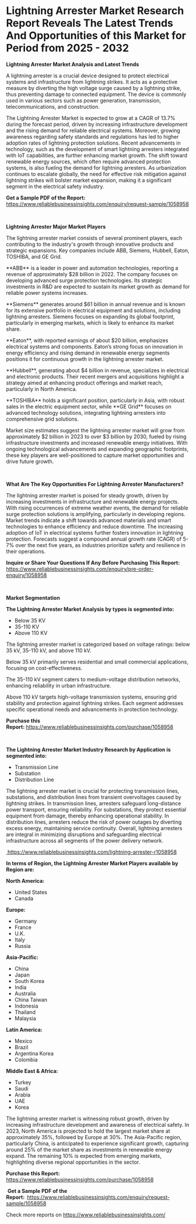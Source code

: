 <p><h1>Lightning Arrester Market Research Report Reveals The Latest Trends And Opportunities of this Market for Period from 2025 - 2032</h1></p><p><strong>Lightning Arrester Market Analysis and Latest Trends</strong></p>
<p><p>A lightning arrester is a crucial device designed to protect electrical systems and infrastructure from lightning strikes. It acts as a protective measure by diverting the high voltage surge caused by a lightning strike, thus preventing damage to connected equipment. The device is commonly used in various sectors such as power generation, transmission, telecommunications, and construction.</p><p>The Lightning Arrester Market is expected to grow at a CAGR of 13.7% during the forecast period, driven by increasing infrastructure development and the rising demand for reliable electrical systems. Moreover, growing awareness regarding safety standards and regulations has led to higher adoption rates of lightning protection solutions. Recent advancements in technology, such as the development of smart lightning arresters integrated with IoT capabilities, are further enhancing market growth. The shift toward renewable energy sources, which often require advanced protection systems, is also fueling the demand for lightning arresters. As urbanization continues to escalate globally, the need for effective risk mitigation against lightning strikes will bolster market expansion, making it a significant segment in the electrical safety industry.</p></p>
<p><strong>Get a Sample PDF of the Report:&nbsp;</strong> <a href="https://www.reliablebusinessinsights.com/enquiry/request-sample/1058958?utm_campaign=3113&utm_medium=2&utm_source=Github&utm_content=ia&utm_term=07042025&utm_id=lightning-arrester">https://www.reliablebusinessinsights.com/enquiry/request-sample/1058958</a></p>
<p>&nbsp;</p>
<p><strong>Lightning Arrester Major Market Players</strong></p>
<p><p>The lightning arrester market consists of several prominent players, each contributing to the industry's growth through innovative products and strategic expansions. Key companies include ABB, Siemens, Hubbell, Eaton, TOSHIBA, and GE Grid. </p><p>**ABB** is a leader in power and automation technologies, reporting a revenue of approximately $28 billion in 2022. The company focuses on developing advanced surge protection technologies. Its strategic investments in R&D are expected to sustain its market growth as demand for reliable power systems increases.</p><p>**Siemens** generates around $61 billion in annual revenue and is known for its extensive portfolio in electrical equipment and solutions, including lightning arresters. Siemens focuses on expanding its global footprint, particularly in emerging markets, which is likely to enhance its market share.</p><p>**Eaton**, with reported earnings of about $20 billion, emphasizes electrical systems and components. Eaton’s strong focus on innovation in energy efficiency and rising demand in renewable energy segments positions it for continuous growth in the lightning arrester market.</p><p>**Hubbell**, generating about $4 billion in revenue, specializes in electrical and electronic products. Their recent mergers and acquisitions highlight a strategy aimed at enhancing product offerings and market reach, particularly in North America.</p><p>**TOSHIBA** holds a significant position, particularly in Asia, with robust sales in the electric equipment sector, while **GE Grid** focuses on advanced technology solutions, integrating lightning arresters into comprehensive grid solutions.</p><p>Market size estimates suggest the lightning arrester market will grow from approximately $2 billion in 2023 to over $3 billion by 2030, fueled by rising infrastructure investments and increased renewable energy initiatives. With ongoing technological advancements and expanding geographic footprints, these key players are well-positioned to capture market opportunities and drive future growth.</p></p>
<p>&nbsp;</p>
<p><strong>What Are The Key Opportunities For Lightning Arrester Manufacturers?</strong></p>
<p><p>The lightning arrester market is poised for steady growth, driven by increasing investments in infrastructure and renewable energy projects. With rising occurrences of extreme weather events, the demand for reliable surge protection solutions is amplifying, particularly in developing regions. Market trends indicate a shift towards advanced materials and smart technologies to enhance efficiency and reduce downtime. The increasing adoption of IoT in electrical systems further fosters innovation in lightning protection. Forecasts suggest a compound annual growth rate (CAGR) of 5-7% over the next five years, as industries prioritize safety and resilience in their operations.</p></p>
<p><strong>Inquire or Share Your Questions If Any Before Purchasing This Report:</strong> <a href="https://www.reliablebusinessinsights.com/enquiry/pre-order-enquiry/1058958?utm_campaign=3113&utm_medium=2&utm_source=Github&utm_content=ia&utm_term=07042025&utm_id=lightning-arrester">https://www.reliablebusinessinsights.com/enquiry/pre-order-enquiry/1058958</a></p>
<p>&nbsp;</p>
<p><strong>Market Segmentation</strong></p>
<p><strong>The Lightning Arrester Market Analysis by types is segmented into:</strong></p>
<p><ul><li>Below 35 KV</li><li>35-110 KV</li><li>Above 110 KV</li></ul></p>
<p><p>The lightning arrester market is categorized based on voltage ratings: below 35 kV, 35-110 kV, and above 110 kV. </p><p>Below 35 kV primarily serves residential and small commercial applications, focusing on cost-effectiveness. </p><p>The 35-110 kV segment caters to medium-voltage distribution networks, enhancing reliability in urban infrastructure. </p><p>Above 110 kV targets high-voltage transmission systems, ensuring grid stability and protection against lightning strikes. Each segment addresses specific operational needs and advancements in protection technology.</p></p>
<p><strong>Purchase this Report:&nbsp;</strong><a href="https://www.reliablebusinessinsights.com/purchase/1058958?utm_campaign=3113&utm_medium=2&utm_source=Github&utm_content=ia&utm_term=07042025&utm_id=lightning-arrester">https://www.reliablebusinessinsights.com/purchase/1058958</a></p>
<p>&nbsp;</p>
<p><strong>The Lightning Arrester Market Industry Research by Application is segmented into:</strong></p>
<p><ul><li>Transmission Line</li><li>Substation</li><li>Distribution Line</li></ul></p>
<p><p>The lightning arrester market is crucial for protecting transmission lines, substations, and distribution lines from transient overvoltages caused by lightning strikes. In transmission lines, arresters safeguard long-distance power transport, ensuring reliability. For substations, they protect essential equipment from damage, thereby enhancing operational stability. In distribution lines, arresters reduce the risk of power outages by diverting excess energy, maintaining service continuity. Overall, lightning arresters are integral in minimizing disruptions and safeguarding electrical infrastructure across all segments of the power delivery network.</p></p>
<p><a href="https://www.reliablebusinessinsights.com/lightning-arrester-r1058958?utm_campaign=3113&utm_medium=2&utm_source=Github&utm_content=ia&utm_term=07042025&utm_id=lightning-arrester">&nbsp;https://www.reliablebusinessinsights.com/lightning-arrester-r1058958</a></p>
<p><strong>In terms of Region, the Lightning Arrester Market Players available by Region are:</strong></p>
<p>
    <p> <strong> North America: </strong>
        <ul>
            <li>United States</li>
            <li>Canada</li>
        </ul>
        </p> 
    <p> <strong> Europe: </strong>
        <ul>
            <li>Germany</li>
            <li>France</li>
            <li>U.K.</li>
            <li>Italy</li>
            <li>Russia</li>
        </ul>
        </p> 
    <p> <strong> Asia-Pacific: </strong>
        <ul>
            <li>China</li>
            <li>Japan</li>
            <li>South Korea</li>
            <li>India</li>
            <li>Australia</li>
            <li>China Taiwan</li>
            <li>Indonesia</li>
            <li>Thailand</li>
            <li>Malaysia</li>
        </ul>
        </p> 
    <p> <strong> Latin America: </strong>
        <ul>
            <li>Mexico</li>
            <li>Brazil</li>
            <li>Argentina Korea</li>
            <li>Colombia</li>
        </ul>
        </p> 
    <p> <strong> Middle East & Africa: </strong>
        <ul>
            <li>Turkey</li>
            <li>Saudi</li>
            <li>Arabia</li>
            <li>UAE</li>
            <li>Korea</li>
        </ul>
    </p>
    </p>
<p><p>The lightning arrester market is witnessing robust growth, driven by increasing infrastructure development and awareness of electrical safety. In 2023, North America is projected to hold the largest market share at approximately 35%, followed by Europe at 30%. The Asia-Pacific region, particularly China, is anticipated to experience significant growth, capturing around 25% of the market share as investments in renewable energy expand. The remaining 10% is expected from emerging markets, highlighting diverse regional opportunities in the sector.</p></p>
<p><strong>Purchase this Report: </strong><a href="https://www.reliablebusinessinsights.com/purchase/1058958?utm_campaign=3113&utm_medium=2&utm_source=Github&utm_content=ia&utm_term=07042025&utm_id=lightning-arrester">https://www.reliablebusinessinsights.com/purchase/1058958</a></p>
<p>&nbsp;<strong>Get a Sample PDF of the Report:&nbsp;&nbsp;</strong><a href="https://www.reliablebusinessinsights.com/enquiry/request-sample/1058958?utm_campaign=3113&utm_medium=2&utm_source=Github&utm_content=ia&utm_term=07042025&utm_id=lightning-arrester">https://www.reliablebusinessinsights.com/enquiry/request-sample/1058958</a></p>
<p><strong></strong></p>
<p>Check more reports on <a href="https://www.reliablebusinessinsights.com/?utm_campaign=3113&utm_medium=2&utm_source=Github&utm_content=ia&utm_term=07042025&utm_id=lightning-arrester">https://www.reliablebusinessinsights.com/</a></p>